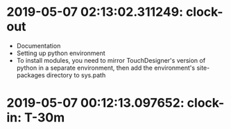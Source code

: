 # 2019-05-07 02:13:02.311249: clock-out
* Documentation
* Setting up python environment
* To install modules, you need to mirror TouchDesigner's version of python in a separate environment, then add the environment's site-packages directory to sys.path

# 2019-05-07 00:12:13.097652: clock-in: T-30m

